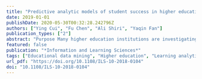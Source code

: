 ```yaml
---
title: "Predictive analytic models of student success in higher education: A review of methodology"
date: 2019-01-01
publishDate: 2020-05-30T00:32:28.242796Z
authors: ["Ying Cui", "Fu Chen", "Ali Shiri", "Yaqin Fan"]
publication_types: ["2"]
abstract: "Purpose Many higher education institutions are investigating the possibility of developing predictive student success models that use different sources of data available to identify students that might be at risk of failing a course or program. The purpose of this paper is to review the methodological components related to the predictive models that have been developed or currently implemented in learning analytics applications in higher education. Design/methodology/approach Literature review was completed in three stages. First, the authors conducted searches and collected related full-text documents using various search terms and keywords. Second, they developed inclusion and exclusion criteria to identify the most relevant citations for the purpose of the current review. Third, they reviewed each document from the final compiled bibliography and focused on identifying information that was needed to answer the research questions Findings In this review, the authors identify methodological strengths and weaknesses of current predictive learning analytics applications and provide the most up-to-date recommendations on predictive model development, use and evaluation. The review results can inform important future areas of research that could strengthen the development of predictive learning analytics for the purpose of generating valuable feedback to students to help them succeed in higher education. Originality/value This review provides an overview of the methodological considerations for researchers and practitioners who are planning to develop or currently in the process of developing predictive student success models in the context of higher education."
featured: false
publication: "*Information and Learning Sciences*"
tags: ["Educational data mining", "Higher education", "Learning analytics", "Machine learning", "Methodology review", "Predictive models", "Student success"]
url_pdf: "https://doi.org/10.1108/ILS-10-2018-0104"
doi: "10.1108/ILS-10-2018-0104"
---
```


